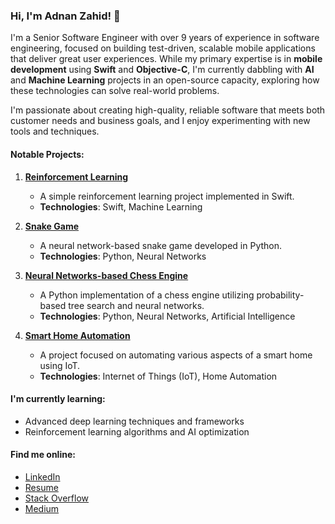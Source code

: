 ### Hi, I'm Adnan Zahid! 👋

I'm a Senior Software Engineer with over 9 years of experience in software engineering, focused on building test-driven, scalable mobile applications that deliver great user experiences. While my primary expertise is in **mobile development** using **Swift** and **Objective-C**, I'm currently dabbling with **AI** and **Machine Learning** projects in an open-source capacity, exploring how these technologies can solve real-world problems.

I'm passionate about creating high-quality, reliable software that meets both customer needs and business goals, and I enjoy experimenting with new tools and techniques.

#### Notable Projects:

1. **[Reinforcement Learning](https://github.com/AdnanZahid/ReinforcementLearning)**
   - A simple reinforcement learning project implemented in Swift.
   - **Technologies**: Swift, Machine Learning

2. **[Snake Game](https://github.com/AdnanZahid/SnakeGame)**
   - A neural network-based snake game developed in Python.
   - **Technologies**: Python, Neural Networks

3. **[Neural Networks-based Chess Engine](https://github.com/AdnanZahid/Chess_Neural_Networks)**
   - A Python implementation of a chess engine utilizing probability-based tree search and neural networks.
   - **Technologies**: Python, Neural Networks, Artificial Intelligence

4. **[Smart Home Automation](https://github.com/AdnanZahid/smart-home-automation)**
   - A project focused on automating various aspects of a smart home using IoT.
   - **Technologies**: Internet of Things (IoT), Home Automation

#### I'm currently learning:
- Advanced deep learning techniques and frameworks
- Reinforcement learning algorithms and AI optimization

#### Find me online:
- [LinkedIn](https://www.linkedin.com/in/adnan-zahid-69891253)
- [Resume](https://github.com/AdnanZahid/AdnanZahid/raw/refs/heads/main/Resume%20(Senior%20Software%20Engineer).pdf)
- [Stack Overflow](https://stackoverflow.com/users/1536476/adnan-zahid)
- [Medium](https://medium.com/@adnaan.zaahid)
